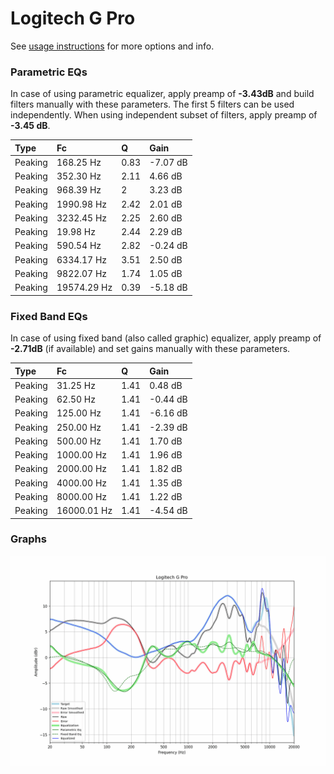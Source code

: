 # Logitech G Pro
See [usage instructions](https://github.com/jaakkopasanen/AutoEq#usage) for more options and info.

### Parametric EQs
In case of using parametric equalizer, apply preamp of **-3.43dB** and build filters manually
with these parameters. The first 5 filters can be used independently.
When using independent subset of filters, apply preamp of **-3.45 dB**.

| Type    | Fc          |    Q | Gain     |
|:--------|:------------|:-----|:---------|
| Peaking | 168.25 Hz   | 0.83 | -7.07 dB |
| Peaking | 352.30 Hz   | 2.11 | 4.66 dB  |
| Peaking | 968.39 Hz   | 2    | 3.23 dB  |
| Peaking | 1990.98 Hz  | 2.42 | 2.01 dB  |
| Peaking | 3232.45 Hz  | 2.25 | 2.60 dB  |
| Peaking | 19.98 Hz    | 2.44 | 2.29 dB  |
| Peaking | 590.54 Hz   | 2.82 | -0.24 dB |
| Peaking | 6334.17 Hz  | 3.51 | 2.50 dB  |
| Peaking | 9822.07 Hz  | 1.74 | 1.05 dB  |
| Peaking | 19574.29 Hz | 0.39 | -5.18 dB |

### Fixed Band EQs
In case of using fixed band (also called graphic) equalizer, apply preamp of **-2.71dB**
(if available) and set gains manually with these parameters.

| Type    | Fc          |    Q | Gain     |
|:--------|:------------|:-----|:---------|
| Peaking | 31.25 Hz    | 1.41 | 0.48 dB  |
| Peaking | 62.50 Hz    | 1.41 | -0.44 dB |
| Peaking | 125.00 Hz   | 1.41 | -6.16 dB |
| Peaking | 250.00 Hz   | 1.41 | -2.39 dB |
| Peaking | 500.00 Hz   | 1.41 | 1.70 dB  |
| Peaking | 1000.00 Hz  | 1.41 | 1.96 dB  |
| Peaking | 2000.00 Hz  | 1.41 | 1.82 dB  |
| Peaking | 4000.00 Hz  | 1.41 | 1.35 dB  |
| Peaking | 8000.00 Hz  | 1.41 | 1.22 dB  |
| Peaking | 16000.01 Hz | 1.41 | -4.54 dB |

### Graphs
![](./Logitech%20G%20Pro.png)